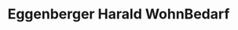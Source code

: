 ---
title: "Eggenberger Harald WohnBedarf"
url: /passau/eggenberger-harald-wohnbedarf/
shop: Raumausstattung
---